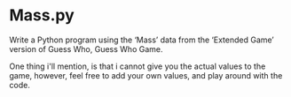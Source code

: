 # Mass.py
Write a Python program using the ‘Mass’ data from the ‘Extended Game’ version of Guess Who, Guess Who Game.

One thing i'll mention, is that i cannot give you the actual values to the game, however, feel free to add your own values, and play around with the code. 
